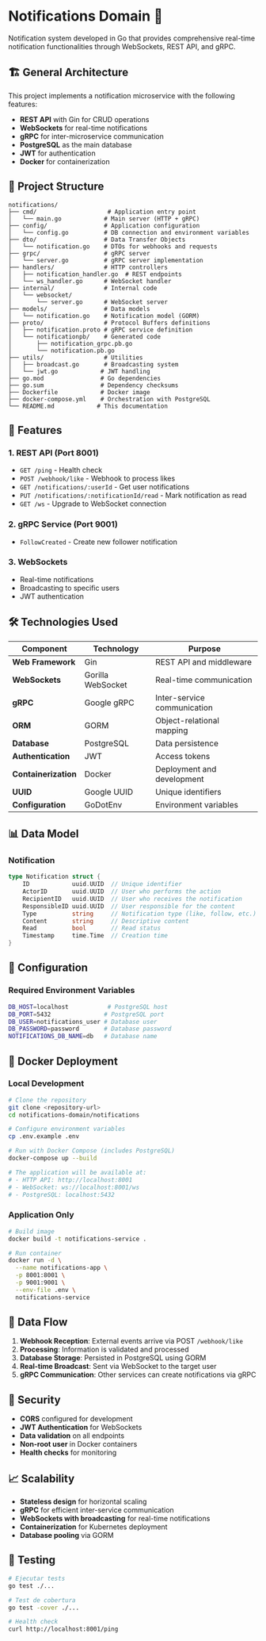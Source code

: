 # Notifications Domain 🔔

Notification system developed in Go that provides comprehensive real-time notification functionalities through WebSockets, REST API, and gRPC.
 
## 🏗️ General Architecture

This project implements a notification microservice with the following features:

- **REST API** with Gin for CRUD operations
- **WebSockets** for real-time notifications
- **gRPC** for inter-microservice communication
- **PostgreSQL** as the main database
- **JWT** for authentication
- **Docker** for containerization

## 📁 Project Structure

```
notifications/
├── cmd/                    # Application entry point
│   └── main.go            # Main server (HTTP + gRPC)
├── config/                # Application configuration
│   └── config.go          # DB connection and environment variables
├── dto/                   # Data Transfer Objects
│   └── notification.go    # DTOs for webhooks and requests
├── grpc/                  # gRPC server
│   └── server.go          # gRPC server implementation
├── handlers/              # HTTP controllers
│   ├── notification_handler.go  # REST endpoints
│   └── ws_handler.go      # WebSocket handler
├── internal/              # Internal code
│   └── websocket/
│       └── server.go      # WebSocket server
├── models/                # Data models
│   └── notification.go    # Notification model (GORM)
├── proto/                 # Protocol Buffers definitions
│   ├── notification.proto # gRPC service definition
│   └── notificationpb/    # Generated code
│       ├── notification_grpc.pb.go
│       └── notification.pb.go
├── utils/                 # Utilities
│   ├── broadcast.go       # Broadcasting system
│   └── jwt.go            # JWT handling
├── go.mod                # Go dependencies
├── go.sum                # Dependency checksums
├── Dockerfile            # Docker image
├── docker-compose.yml    # Orchestration with PostgreSQL
└── README.md            # This documentation
```

## 🚀 Features

### 1. REST API (Port 8001)
- `GET /ping` - Health check
- `POST /webhook/like` - Webhook to process likes
- `GET /notifications/:userId` - Get user notifications
- `PUT /notifications/:notificationId/read` - Mark notification as read
- `GET /ws` - Upgrade to WebSocket connection

### 2. gRPC Service (Port 9001)
- `FollowCreated` - Create new follower notification

### 3. WebSockets
- Real-time notifications
- Broadcasting to specific users
- JWT authentication

## 🛠️ Technologies Used

| Component | Technology | Purpose |
|-----------|------------|---------|
| **Web Framework** | Gin | REST API and middleware |
| **WebSockets** | Gorilla WebSocket | Real-time communication |
| **gRPC** | Google gRPC | Inter-service communication |
| **ORM** | GORM | Object-relational mapping |
| **Database** | PostgreSQL | Data persistence |
| **Authentication** | JWT | Access tokens |
| **Containerization** | Docker | Deployment and development |
| **UUID** | Google UUID | Unique identifiers |
| **Configuration** | GoDotEnv | Environment variables |

## 📊 Data Model

### Notification
```go
type Notification struct {
    ID            uuid.UUID  // Unique identifier
    ActorID       uuid.UUID  // User who performs the action
    RecipientID   uuid.UUID  // User who receives the notification
    ResponsibleID uuid.UUID  // User responsible for the content
    Type          string     // Notification type (like, follow, etc.)
    Content       string     // Descriptive content
    Read          bool       // Read status
    Timestamp     time.Time  // Creation time
}
```

## 🔧 Configuration

### Required Environment Variables
```bash
DB_HOST=localhost           # PostgreSQL host
DB_PORT=5432               # PostgreSQL port
DB_USER=notifications_user # Database user
DB_PASSWORD=password       # Database password
NOTIFICATIONS_DB_NAME=db   # Database name
```

## 🐳 Docker Deployment

### Local Development
```bash
# Clone the repository
git clone <repository-url>
cd notifications-domain/notifications

# Configure environment variables
cp .env.example .env

# Run with Docker Compose (includes PostgreSQL)
docker-compose up --build

# The application will be available at:
# - HTTP API: http://localhost:8001
# - WebSocket: ws://localhost:8001/ws
# - PostgreSQL: localhost:5432
```

### Application Only
```bash
# Build image
docker build -t notifications-service .

# Run container
docker run -d \
  --name notifications-app \
  -p 8001:8001 \
  -p 9001:9001 \
  --env-file .env \
  notifications-service
```

## 📡 Data Flow

1. **Webhook Reception**: External events arrive via POST `/webhook/like`
2. **Processing**: Information is validated and processed
3. **Database Storage**: Persisted in PostgreSQL using GORM
4. **Real-time Broadcast**: Sent via WebSocket to the target user
5. **gRPC Communication**: Other services can create notifications via gRPC

## 🔐 Security

- **CORS** configured for development
- **JWT Authentication** for WebSockets
- **Data validation** on all endpoints
- **Non-root user** in Docker containers
- **Health checks** for monitoring

## 📈 Scalability

- **Stateless design** for horizontal scaling
- **gRPC** for efficient inter-service communication
- **WebSockets with broadcasting** for real-time notifications
- **Containerization** for Kubernetes deployment
- **Database pooling** via GORM

## 🧪 Testing

```bash
# Ejecutar tests
go test ./...

# Test de cobertura
go test -cover ./...

# Health check
curl http://localhost:8001/ping
```

